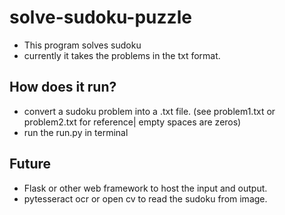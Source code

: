 # solve-sudoku-puzzle
- This program solves sudoku
- currently it takes the problems in the txt format.

## How does it run?
- convert a sudoku problem into a .txt file.  (see problem1.txt or problem2.txt for reference| empty spaces are zeros)
- run the run.py in terminal

## Future
- Flask or other web framework to host the input and output.
- pytesseract ocr or open cv to read the sudoku from image. 
